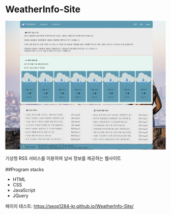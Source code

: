 # WeatherInfo-Site <br>
![대체텍스트](./doc/WeatherInfo-Site.png)

기상청 RSS 서비스를 이용하여 날씨 정보를 제공하는 웹사이트<br><br>
\#\#Program stacks<br>
* HTML<br>
* CSS<br>
* JavaScript<br>
* JQuery<br>

페이지 테스트: https://seop1284-kr.github.io/WeatherInfo-Site/
